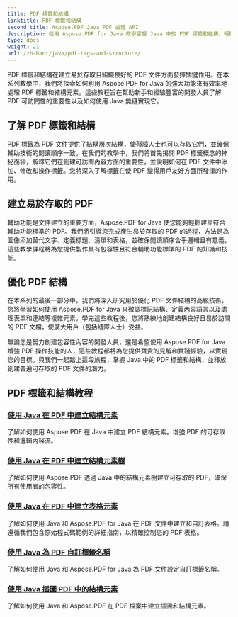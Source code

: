 ```yaml
---
title: PDF 標籤和結構
linktitle: PDF 標籤和結構
second_title: Aspose.PDF Java PDF 處理 API
description: 使用 Aspose.PDF for Java 教學掌握 Java 中的 PDF 標籤和結構。輕鬆建立易於存取且組織有序的 PDF。
type: docs
weight: 21
url: /zh-hant/java/pdf-tags-and-structure/
---
```

PDF 標籤和結構在建立易於存取且組織良好的 PDF 文件方面發揮關鍵作用。在本系列教學中，我們將探索如何利用 Aspose.PDF for Java 的強大功能來有效率地處理 PDF 標籤和結構元素。這些教程旨在幫助新手和經驗豐富的開發人員了解 PDF 可訪問性的重要性以及如何使用 Java 無縫實現它。

## 了解 PDF 標籤和結構

PDF 標籤為 PDF 文件提供了結構層次結構，使殘障人士也可以存取它們，並確保輔助技術的閱讀順序一致。在我們的教學中，我們將首先揭開 PDF 標籤概念的神秘面紗，解釋它們在創建可訪問內容方面的重要性，並說明如何在 PDF 文件中添加、修改和操作標籤。您將深入了解標籤在使 PDF 變得用戶友好方面所發揮的作用。

## 建立易於存取的 PDF

輔助功能是文件建立的重要方面，Aspose.PDF for Java 使您能夠輕鬆建立符合輔助功能標準的 PDF。我們將引導您完成產生易於存取的 PDF 的過程，方法是為圖像添加替代文字、定義標題、清單和表格，並確保閱讀順序合乎邏輯且有意義。這些教學課程將為您提供製作具有包容性且符合輔助功能標準的 PDF 的知識和技能。

## 優化 PDF 結構

在本系列的最後一部分中，我們將深入研究用於優化 PDF 文件結構的高級技術。您將學習如何使用 Aspose.PDF for Java 來微調標記結構、定義內容語言以及處理表單和連結等複雜元素。學完這些教程後，您將熟練地創建結構良好且易於訪問的 PDF 文檔，使廣大用戶（包括殘障人士）受益。

無論您是努力創建包容性內容的開發人員，還是希望使用 Aspose.PDF for Java 增強 PDF 操作技能的人，這些教程都將為您提供寶貴的見解和實踐經驗，以實現您的目標。與我們一起踏上這段旅程，掌握 Java 中的 PDF 標籤和結構，並釋放創建普遍可存取的 PDF 文件的潛力。

## PDF 標籤和結構教程
### [使用 Java 在 PDF 中建立結構元素](./create-structure-element-in-pdf-using-java/)
了解如何使用 Aspose.PDF 在 Java 中建立 PDF 結構元素。增強 PDF 的可存取性和邏輯內容流。
### [使用 Java 在 PDF 中建立結構元素樹](./create-structure-element-tree-in-pdf-using-java/)
了解如何使用 Aspose.PDF 透過 Java 中的結構元素樹建立可存取的 PDF，確保所有使用者的包容性。
### [使用 Java 在 PDF 中建立表格元素](./create-table-element-in-pdf-using-java/)
了解如何使用 Java 和 Aspose.PDF for Java 在 PDF 文件中建立和自訂表格。請遵循我們包含原始程式碼範例的詳細指南，以精確控制您的 PDF 表格。
### [使用 Java 為 PDF 自訂標籤名稱](./custom-tag-name-for-pdf-using-java/)
了解如何使用 Java 和 Aspose.PDF for Java 為 PDF 文件設定自訂標籤名稱。
### [使用 Java 插圖 PDF 中的結構元素](./illustration-structure-elements-in-pdf-using-java/)
了解如何使用 Java 和 Aspose.PDF 在 PDF 檔案中建立插圖和結構元素。